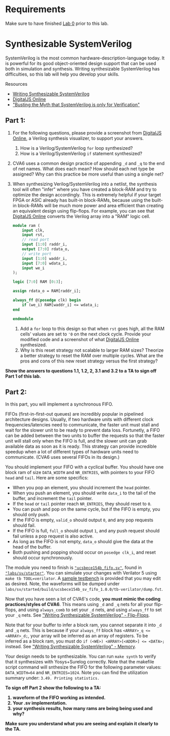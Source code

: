 # Requirements

Make sure to have finished [Lab 0](./intro.md) prior to this lab.

# Synthesizable SystemVerilog

SystemVerilog is the most common hardware-description-language today. It is powerful for its good object-oriented design support that can be used both in simulation and synthesis. Writing synthesizable SystemVerilog has difficulties, so this lab will help you develop your skills.

Resources

* [Writing Synthesizable SystemVerilog](../guides/synthesis.md)
* [DigitalJS Online](https://digitaljs.tilk.eu/)
* ["Busting the Myth that SystemVerilog is only for Verification"](https://sutherland-hdl.com/papers/2013-SNUG-SV_Synthesizable-SystemVerilog_paper.pdf)

## Part 1:

1. For the following questions, please provide a screenshot from [DigitalJS Online](https://digitaljs.tilk.eu/), a Verilog synthesis visualizer, to support your answers.
    1. How is a Verilog/SystemVerilog `for` loop synthesized?
    2. How is a Verilog/SystemVerilog `if` statement synthesized?
2. CVA6 uses a common design practice of appending `_d` and `_q` to the end of net names. What does each mean? How should each net type be assigned? Why can this practice be more useful than using a single net?
3. When synthesizing Verilog/SystemVerilog into a netlist, the synthesis tool will often "infer" where you have created a block-RAM and try to optimize the design accordingly. This is extremely helpful if your target FPGA or ASIC already has built-in block-RAMs, because using the built-in block-RAMs will be much more power and area efficient than creating an equivalent design using flip-flops. For example, you can see that [DigitalJS Online](https://digitaljs.tilk.eu/) converts the Verilog array into a "RAM" logic cell.

    ```systemverilog
    module ram (
        input clk,
        input rst,
        // read port
        input [1:0] raddr_i,
        output [7:0] rdata_o,
        // write port
        input [1:0] waddr_i,
        input [7:0] wdata_i,
        input we_i
    );

    logic [7:0] RAM [0:3];

    assign rdata_o = RAM[raddr_i];

    always_ff @(posedge clk) begin
        if (we_i) RAM[waddr_i] <= wdata_i;
    end

    endmodule
    ```

    1. Add a `for` loop to this design so that when `rst` goes high, all the RAM cells' values are set to `'0` on the next clock cycle. Provide your modified code and a screenshot of what [DigitalJS Online](https://digitaljs.tilk.eu/) synthesized.
    2. Why is this reset strategy not scalable to larger RAM sizes? Theorize a better strategy to reset the RAM over multiple cycles. What are the pros and cons of this new reset strategy versus the first strategy?

**Show the answers to questions 1.1, 1.2, 2, 3.1 and 3.2 to a TA to sign off Part 1 of this lab.**

## Part 2:

In this part, you will implement a synchronous FIFO.

FIFOs (first-in-first-out queues) are incredibly popular in pipelined architecture designs. Usually, if two hardware units with different clock frequencies/latencies need to communicate, the faster unit must stall and wait for the slower unit to be ready to prevent data loss. Fortunetly, a FIFO can be added between the two units to buffer the requests so that the faster unit will stall only when the FIFO is full, and the slower unit can grab available data as soon as it is ready. This strategy can provide incredible speedup when a lot of different types of hardware units need to communicate. (CVA6 uses several FIFOs in its design.)

You should implement your FIFO with a cyclical buffer. You should have one block ram of size `DATA_WIDTH` and `NR_ENTRIES`, with pointers to your FIFO `head` and `tail`. Here are some specifics:

* When you pop an element, you should increment the `head` pointer.
* When you push an element, you should write `data_i` to the tail of the buffer, and increment the `tail` pointer.
* If the `head` or `tail` pointer reach `NR_ENTRIES`, they should reset to `0`.
* You can push and pop on the same cycle, but if the FIFO is empty, you should only push.
* If the FIFO is empty, `valid_o` should output `0`, and any pop requests should fail.
* If the FIFO is full, `full_o` should output `1`, and any push request should fail unless a pop request is also active.
* As long as the FIFO is not empty, `data_o` should give the data at the head of the buffer.
* Both pushing and popping should occur on `posedge clk_i`, and reset should occur synchronously.

The module you need to finish is [`"ucsbece154b_fifo.sv"`](./sv/starter/ucsbece154b_fifo.sv), found in [`"labs/sv/starter"`](./sv/starter/). You can simulate your changes with Verilator 5 using `make tb TOOL=verilator`. A [sample testbench](./sv/starter/tb/fifo_tb.sv) is provided that you may edit as desired. Note, the waveforms will be dumped under `labs/sv/started/build/ucsbece154b_sv_fifo_1.0.0/tb-verilator/dump.fst`.

Now that you have seen a lot of CVA6's code, **you must mimic the coding practices/styles of CVA6**. This means using `_d` and `_q` nets for all your flip-flops, and using `always_comb` to set your `_d` nets, and using `always_ff` to set your `_q` nets. See ["Writing Synthesizable SystemVerilog" - Flip-Flops](../guides/synthesis.md#flip-flops).

Note that for your buffer to infer a block ram, you cannot separate it into `_d` and `_q` nets. This is because if your `always_ff` block has `<ARRAY>_q <= <ARRAY>_d;`, your array will be inferred as an array of registers. To be inferred as a block ram, you must do `if (<WE>) <ARRAY>[<ADDR>] <= <DATA>;` instead. See ["Writing Synthesizable SystemVerilog" - Memory](../guides/synthesis.md#memory).

Your design needs to be synthesizable. You can run `make synth` to verify that it synthesizes with Yosys+Surelog correctly. Note that the makefile script command will snthesize the FIFO for the following parameter values: `DATA_WIDTH=64` and `NR_ENTRIES=1024`. Note you can find the utilization summary under: `3.49. Printing statistics.`

<strong>

To sign off Part 2 show the following to a TA:

1. waveform of the FIFO working as intended.
2. Your .sv implementation.
3. your synthesis results, how many rams are being being used and why?

Make sure you understand what you are seeing and explain it clearly to the TA.
 
</strong>